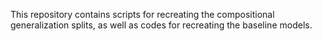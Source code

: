 This repository contains scripts for recreating the compositional generalization splits, as well as codes for recreating the baseline models.